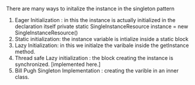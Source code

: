  There are many ways to initalize the instance in the singleton pattern 
  1. Eager Initialization : in this the instance is actually initialized in the declaration itself 
  		private static SingleInstanceResource instance = new SingleInstanceResource()
  2. Static initialization: the instance variable is intialize inside a static block
  3. Lazy Initialization: in this we initialze the varibale inside the getInstance method. 
  4. Thread safe Lazy initialization : the block creating the instance is synchronized. [implemented here.]
  5. Bill Pugh Singleton Implementation : creating the varible in an inner class.
